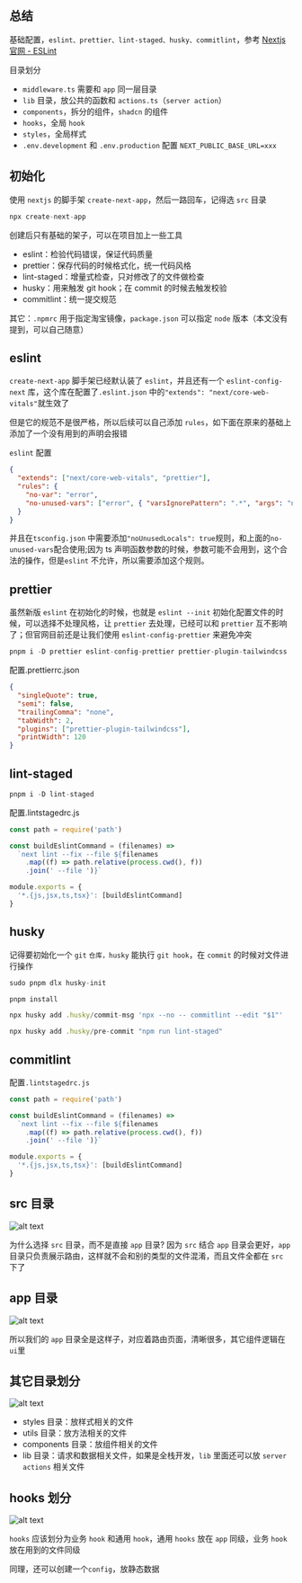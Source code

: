 ## 总结

基础配置，`eslint、prettier、lint-staged、husky、commitlint`，参考 [Nextjs 官网 - ESLint](https://nextjs.org/docs/app/building-your-application/configuring/eslint)

目录划分

- `middleware.ts` 需要和 `app` 同一层目录
- `lib` 目录，放公共的函数和 `actions.ts`（`server action`）
- `components`，拆分的组件，`shadcn` 的组件
- `hooks`，全局 `hook`
- `styles`，全局样式
- `.env.development` 和 `.env.production` 配置 `NEXT_PUBLIC_BASE_URL=xxx`

## 初始化

使用 `nextjs` 的脚手架 `create-next-app`，然后一路回车，记得选 `src` 目录

```js
npx create-next-app
```

创建后只有基础的架子，可以在项目加上一些工具

- eslint：检验代码错误，保证代码质量
- prettier：保存代码的时候格式化，统一代码风格
- lint-staged：增量式检查，只对修改了的文件做检查
- husky：用来触发 git hook；在 commit 的时候去触发校验
- commitlint：统一提交规范

其它：`.npmrc` 用于指定淘宝镜像，`package.json` 可以指定 `node` 版本（本文没有提到，可以自己随意）

## eslint

`create-next-app` 脚手架已经默认装了 `eslint`，并且还有一个 `eslint-config-next` 库，这个库在配置了`.eslint.json` 中的`"extends": "next/core-web-vitals"`就生效了

但是它的规范不是很严格，所以后续可以自己添加 `rules`，如下面在原来的基础上添加了一个没有用到的声明会报错

`eslint` 配置

```json
{
  "extends": ["next/core-web-vitals", "prettier"],
  "rules": {
    "no-var": "error",
    "no-unused-vars": ["error", { "varsIgnorePattern": ".*", "args": "none" }]
  }
}
```

并且在`tsconfig.json` 中需要添加`"noUnusedLocals": true`规则，和上面的`no-unused-vars`配合使用;因为 ts 声明函数参数的时候，参数可能不会用到，这个合法的操作，但是`eslint` 不允许，所以需要添加这个规则。

## prettier

虽然新版 `eslint` 在初始化的时候，也就是 `eslint --init` 初始化配置文件的时候，可以选择不处理风格，让 `prettier` 去处理，已经可以和 `prettier` 互不影响了；但官网目前还是让我们使用 `eslint-config-prettier` 来避免冲突

```js
pnpm i -D prettier eslint-config-prettier prettier-plugin-tailwindcss
```

配置.prettierrc.json

```json
{
  "singleQuote": true,
  "semi": false,
  "trailingComma": "none",
  "tabWidth": 2,
  "plugins": ["prettier-plugin-tailwindcss"],
  "printWidth": 120
}
```

## lint-staged

```js
pnpm i -D lint-staged
```

配置.lintstagedrc.js

```js
const path = require('path')

const buildEslintCommand = (filenames) =>
  `next lint --fix --file ${filenames
    .map((f) => path.relative(process.cwd(), f))
    .join(' --file ')}`

module.exports = {
  '*.{js,jsx,ts,tsx}': [buildEslintCommand]
}
```

## husky

记得要初始化一个 `git` `仓库，husky` 能执行 `git hook`，在 `commit` 的时候对文件进行操作

```js
sudo pnpm dlx husky-init
```

```js
pnpm install
```

```js
npx husky add .husky/commit-msg 'npx --no -- commitlint --edit "$1"'
```

```js
npx husky add .husky/pre-commit "npm run lint-staged"
```

## commitlint

配置`.lintstagedrc.js`

```js
const path = require('path')

const buildEslintCommand = (filenames) =>
  `next lint --fix --file ${filenames
    .map((f) => path.relative(process.cwd(), f))
    .join(' --file ')}`

module.exports = {
  '*.{js,jsx,ts,tsx}': [buildEslintCommand]
}
```

## src 目录

![alt text](image-6.png)

为什么选择 `src` 目录，而不是直接 `app` 目录?
因为 `src` 结合 `app` 目录会更好，`app` 目录只负责展示路由，这样就不会和别的类型的文件混淆，而且文件全都在 `src` 下了

## app 目录

![alt text](image-7.png)

所以我们的 `app` 目录全是这样子，对应着路由页面，清晰很多，其它组件逻辑在`ui`里

## 其它目录划分

![alt text](image-8.png)

- styles 目录：放样式相关的文件
- utils 目录：放方法相关的文件
- components 目录：放组件相关的文件
- lib 目录：请求和数据相关文件，如果是全栈开发，`lib` 里面还可以放 `server actions` 相关文件

## hooks 划分

![alt text](image-9.png)

`hooks` 应该划分为业务 `hook` 和通用 `hook`，通用 `hooks` 放在 `app` 同级，业务 `hook` 放在用到的文件同级

同理，还可以创建一个`config`，放静态数据
